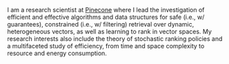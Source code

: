I am a research scientist at [Pinecone](https://pinecone.io) where I lead the investigation
of efficient and effective algorithms and data structures for
safe (i.e., w/ guarantees), constrained (i.e., w/ filtering)
retrieval over dynamic, heterogeneous vectors, as well as learning to rank in vector spaces.
My research interests also include the theory of stochastic ranking policies
and a multifaceted study of efficiency, from time and space complexity to
resource and energy consumption.
